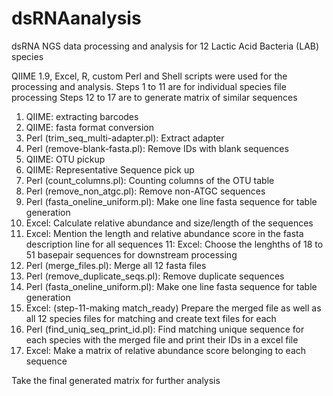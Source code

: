 # dsRNAanalysis
dsRNA NGS data processing and analysis for 12 Lactic Acid Bacteria (LAB) species

QIIME 1.9, Excel, R, custom Perl and Shell scripts were used for the processing and analysis.
Steps 1 to 11 are for individual species file processing
Steps 12 to 17 are to generate matrix of similar sequences

1. QIIME: extracting barcodes 
2. QIIME: fasta format conversion
2. Perl (trim_seq_multi-adapter.pl): Extract adapter  
3. Perl (remove-blank-fasta.pl): Remove IDs with blank sequences
4. QIIME: OTU pickup
5. QIIME: Representative Sequence pick up
6. Perl (count_columns.pl): Counting columns of the OTU table
7. Perl (remove_non_atgc.pl): Remove non-ATGC sequences
8. Perl (fasta_oneline_uniform.pl): Make one line fasta sequence for table generation
9. Excel: Calculate relative abundance and size/length of the sequences 
10. Excel: Mention the length and relative abundance score in the fasta description line for all sequences
11: Excel: Choose the lenghths of 18 to 51 basepair sequences for downstream processing
12. Perl (merge_files.pl): Merge all 12 fasta files
13. Perl (remove_duplicate_seqs.pl): Remove duplicate sequences
14. Perl (fasta_oneline_uniform.pl): Make one line fasta sequence for table generation
15. Excel: (step-11-making match_ready) Prepare the merged file as well as all 12 species files for matching and create text files for each
16. Perl (find_uniq_seq_print_id.pl): Find matching unique sequence for each species with the merged file and print their IDs in a excel file
17. Excel: Make a matrix of relative abundance score belonging to each sequence

Take the final generated matrix for further analysis

